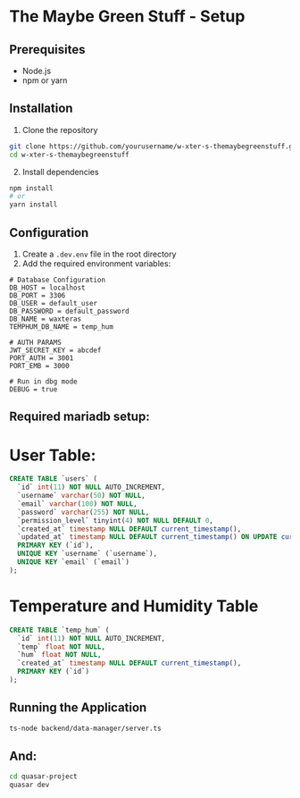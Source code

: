 # The Maybe Green Stuff - Setup

## Prerequisites
- Node.js
- npm or yarn

## Installation
1. Clone the repository
```bash
git clone https://github.com/yourusername/w-xter-s-themaybegreenstuff.git
cd w-xter-s-themaybegreenstuff
```

2. Install dependencies
```bash
npm install
# or
yarn install
```

## Configuration
1. Create a `.dev.env` file in the root directory
2. Add the required environment variables:
```
# Database Configuration
DB_HOST = localhost
DB_PORT = 3306
DB_USER = default_user
DB_PASSWORD = default_password
DB_NAME = waxteras
TEMPHUM_DB_NAME = temp_hum

# AUTH PARAMS
JWT_SECRET_KEY = abcdef
PORT_AUTH = 3001
PORT_EMB = 3000

# Run in dbg mode
DEBUG = true
```

## Required mariadb setup:
# User Table:
```sql
CREATE TABLE `users` (
  `id` int(11) NOT NULL AUTO_INCREMENT,
  `username` varchar(50) NOT NULL,
  `email` varchar(100) NOT NULL,
  `password` varchar(255) NOT NULL,
  `permission_level` tinyint(4) NOT NULL DEFAULT 0,
  `created_at` timestamp NULL DEFAULT current_timestamp(),
  `updated_at` timestamp NULL DEFAULT current_timestamp() ON UPDATE current_timestamp(),
  PRIMARY KEY (`id`),
  UNIQUE KEY `username` (`username`),
  UNIQUE KEY `email` (`email`)
);
```
# Temperature and Humidity Table
```sql
CREATE TABLE `temp_hum` (
  `id` int(11) NOT NULL AUTO_INCREMENT,
  `temp` float NOT NULL,
  `hum` float NOT NULL,
  `created_at` timestamp NULL DEFAULT current_timestamp(),
  PRIMARY KEY (`id`)
);
```

## Running the Application
```bash
ts-node backend/data-manager/server.ts
```
## And:
```bash
cd quasar-project
quasar dev
```
